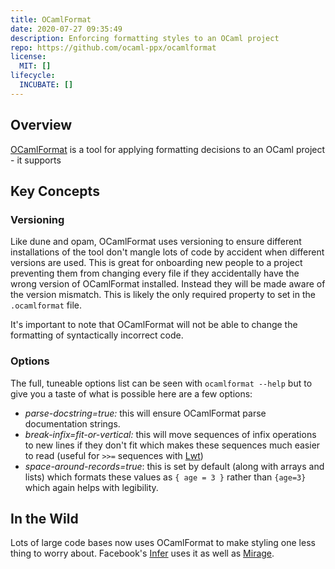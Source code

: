 ```yaml
---
title: OCamlFormat
date: 2020-07-27 09:35:49
description: Enforcing formatting styles to an OCaml project
repo: https://github.com/ocaml-ppx/ocamlformat
license: 
  MIT: []
lifecycle: 
  INCUBATE: []
---
```


## Overview

[OCamlFormat](https://github.com/ocaml-ppx/ocamlformat) is a tool for applying formatting decisions to an OCaml project - it supports 

## Key Concepts

### Versioning

Like dune and opam, OCamlFormat uses versioning to ensure different installations of the tool don't mangle lots of code by accident when different versions are used. This is great for onboarding new people to a project preventing them from changing every file if they accidentally have the wrong version of OCamlFormat installed. Instead they will be made aware of the version mismatch. This is likely the only required property to set in the `.ocamlformat` file. 

It's important to note that OCamlFormat will not be able to change the formatting of syntactically incorrect code.

### Options

The full, tuneable options list can be seen with `ocamlformat --help` but to give you a taste of what is possible here are a few options: 

- *parse-docstring=true:*  this will ensure OCamlFormat parse documentation strings.
- *break-infix=fit-or-vertical:* this will move sequences of infix operations to new lines if they don't fit which makes these sequences much easier to read (useful for `>>=` sequences with [Lwt](http://ocsigen.org/lwt/5.2.0/manual/manual))
- *space-around-records=true*: this is set by default (along with arrays and lists) which formats these values as `{ age = 3 }` rather than `{age=3}` which again helps with legibility.

## In the Wild

Lots of large code bases now uses OCamlFormat to make styling one less thing to worry about. Facebook's [Infer](https://github.com/facebook/infer/blob/master/infer/src/.ocamlformat) uses it as well as [Mirage](https://github.com/mirage/mirage/blob/master/.ocamlformat).
